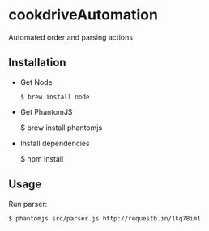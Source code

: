# cookdriveAutomation
Automated order and parsing actions

Installation
------------

  * Get Node

        $ brew install node

  *  Get PhantomJS

        $ brew install phantomjs

  *  Install dependencies

        $ npm install

Usage
-----
Run parser:

	$ phantomjs src/parser.js http://requestb.in/1kq78im1
